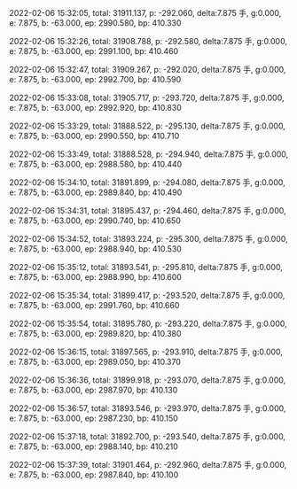 2022-02-06 15:32:05, total: 31911.137, p: -292.060, delta:7.875 手, g:0.000, e: 7.875, b: -63.000, ep: 2990.580, bp: 410.330

2022-02-06 15:32:26, total: 31908.788, p: -292.580, delta:7.875 手, g:0.000, e: 7.875, b: -63.000, ep: 2991.100, bp: 410.460

2022-02-06 15:32:47, total: 31909.267, p: -292.020, delta:7.875 手, g:0.000, e: 7.875, b: -63.000, ep: 2992.700, bp: 410.590

2022-02-06 15:33:08, total: 31905.717, p: -293.720, delta:7.875 手, g:0.000, e: 7.875, b: -63.000, ep: 2992.920, bp: 410.830

2022-02-06 15:33:29, total: 31888.522, p: -295.130, delta:7.875 手, g:0.000, e: 7.875, b: -63.000, ep: 2990.550, bp: 410.710

2022-02-06 15:33:49, total: 31888.528, p: -294.940, delta:7.875 手, g:0.000, e: 7.875, b: -63.000, ep: 2988.580, bp: 410.440

2022-02-06 15:34:10, total: 31891.899, p: -294.080, delta:7.875 手, g:0.000, e: 7.875, b: -63.000, ep: 2989.840, bp: 410.490

2022-02-06 15:34:31, total: 31895.437, p: -294.460, delta:7.875 手, g:0.000, e: 7.875, b: -63.000, ep: 2990.740, bp: 410.650

2022-02-06 15:34:52, total: 31893.224, p: -295.300, delta:7.875 手, g:0.000, e: 7.875, b: -63.000, ep: 2988.940, bp: 410.530

2022-02-06 15:35:12, total: 31893.541, p: -295.810, delta:7.875 手, g:0.000, e: 7.875, b: -63.000, ep: 2988.990, bp: 410.600

2022-02-06 15:35:34, total: 31899.417, p: -293.520, delta:7.875 手, g:0.000, e: 7.875, b: -63.000, ep: 2991.760, bp: 410.660

2022-02-06 15:35:54, total: 31895.780, p: -293.220, delta:7.875 手, g:0.000, e: 7.875, b: -63.000, ep: 2989.820, bp: 410.380

2022-02-06 15:36:15, total: 31897.565, p: -293.910, delta:7.875 手, g:0.000, e: 7.875, b: -63.000, ep: 2989.050, bp: 410.370

2022-02-06 15:36:36, total: 31899.918, p: -293.070, delta:7.875 手, g:0.000, e: 7.875, b: -63.000, ep: 2987.970, bp: 410.130

2022-02-06 15:36:57, total: 31893.546, p: -293.970, delta:7.875 手, g:0.000, e: 7.875, b: -63.000, ep: 2987.230, bp: 410.150

2022-02-06 15:37:18, total: 31892.700, p: -293.540, delta:7.875 手, g:0.000, e: 7.875, b: -63.000, ep: 2988.140, bp: 410.210

2022-02-06 15:37:39, total: 31901.464, p: -292.960, delta:7.875 手, g:0.000, e: 7.875, b: -63.000, ep: 2987.840, bp: 410.100